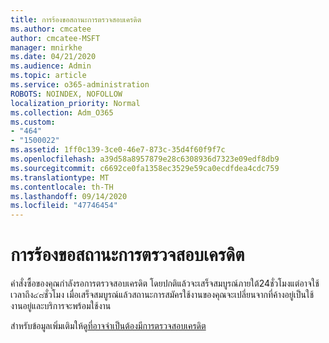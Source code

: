 ```yaml
---
title: การร้องขอสถานะการตรวจสอบเครดิต
ms.author: cmcatee
author: cmcatee-MSFT
manager: mnirkhe
ms.date: 04/21/2020
ms.audience: Admin
ms.topic: article
ms.service: o365-administration
ROBOTS: NOINDEX, NOFOLLOW
localization_priority: Normal
ms.collection: Adm_O365
ms.custom:
- "464"
- "1500022"
ms.assetid: 1ff0c139-3ce0-46e7-873c-35d4f60f9f7c
ms.openlocfilehash: a39d58a8957879e28c6308936d7323e09edf8db9
ms.sourcegitcommit: c6692ce0fa1358ec3529e59ca0ecdfdea4cdc759
ms.translationtype: MT
ms.contentlocale: th-TH
ms.lasthandoff: 09/14/2020
ms.locfileid: "47746454"
---
```

# <a name="credit-check-status-request"></a>การร้องขอสถานะการตรวจสอบเครดิต

คำสั่งซื้อของคุณกำลังรอการตรวจสอบเครดิต โดยปกติแล้วจะเสร็จสมบูรณ์ภายใต้24ชั่วโมงแต่อาจใช้เวลาถึง๔๘ชั่วโมง เมื่อเสร็จสมบูรณ์แล้วสถานะการสมัครใช้งานของคุณจะเปลี่ยนจากที่ค้างอยู่เป็นใช้งานอยู่และบริการจะพร้อมใช้งาน

สำหรับข้อมูลเพิ่มเติมให้ดู[ที่อาจจำเป็นต้องมีการตรวจสอบเครดิต](https://docs.microsoft.com/microsoft-365/commerce/billing-and-payments/pay-for-your-subscription?view=o365-worldwide#pay-by-invoice-check-or-eft)
